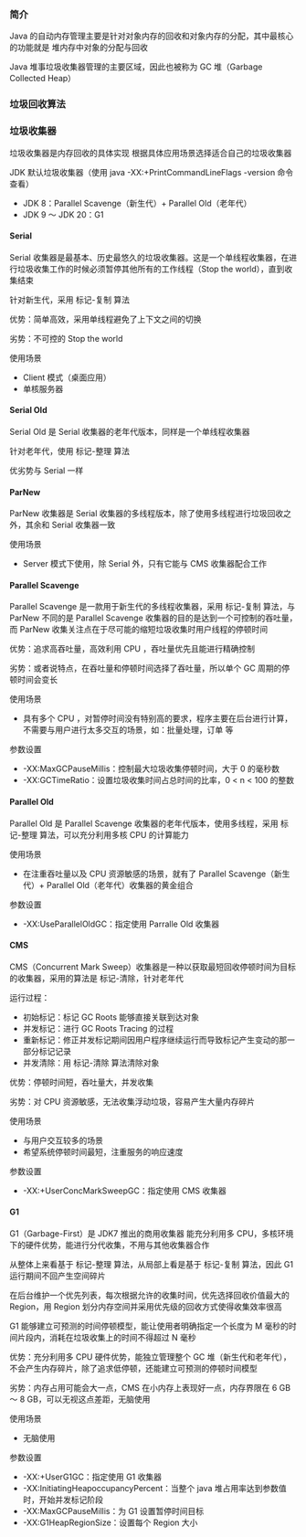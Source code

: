### 简介
Java 的自动内存管理主要是针对对象内存的回收和对象内存的分配，其中最核心的功能就是 堆内存中对象的分配与回收

Java 堆事垃圾收集器管理的主要区域，因此也被称为 GC 堆（Garbage Collected Heap）

### 垃圾回收算法

### 垃圾收集器
垃圾收集器是内存回收的具体实现
根据具体应用场景选择适合自己的垃圾收集器

JDK 默认垃圾收集器（使用 java -XX:+PrintCommandLineFlags -version 命令查看）
- JDK 8：Parallel Scavenge（新生代）+ Parallel Old（老年代）
- JDK 9 ～ JDK 20：G1
#### Serial
Serial 收集器是最基本、历史最悠久的垃圾收集器。这是一个单线程收集器，在进行垃圾收集工作的时候必须暂停其他所有的工作线程（Stop the world），直到收集结束

针对新生代，采用 标记-复制 算法

优势：简单高效，采用单线程避免了上下文之间的切换

劣势：不可控的 Stop the world

使用场景
- Client 模式（桌面应用）
- 单核服务器

#### Serial Old
Serial Old 是 Serial 收集器的老年代版本，同样是一个单线程收集器

针对老年代，使用 标记-整理 算法

优劣势与 Serial 一样
#### ParNew
ParNew 收集器是 Serial 收集器的多线程版本，除了使用多线程进行垃圾回收之外，其余和 Serial 收集器一致

使用场景
- Server 模式下使用，除 Serial 外，只有它能与 CMS 收集器配合工作

#### Parallel Scavenge
Parallel Scavenge 是一款用于新生代的多线程收集器，采用 标记-复制 算法，与 ParNew 不同的是 Parallel Scavenge 收集器的目的是达到一个可控制的吞吐量，而 ParNew 收集关注点在于尽可能的缩短垃圾收集时用户线程的停顿时间

优势：追求高吞吐量，高效利用 CPU ，吞吐量优先且能进行精确控制

劣势：或者说特点，在吞吐量和停顿时间选择了吞吐量，所以单个 GC 周期的停顿时间会变长

使用场景
- 具有多个 CPU ，对暂停时间没有特别高的要求，程序主要在后台进行计算，不需要与用户进行太多交互的场景，如：批量处理，订单 等

参数设置
- -XX:MaxGCPauseMillis：控制最大垃圾收集停顿时间，大于 0 的毫秒数
- -XX:GCTimeRatio：设置垃圾收集时间占总时间的比率，0 < n < 100 的整数
#### Parallel Old
Parallel Old 是 Parallel Scavenge 收集器的老年代版本，使用多线程，采用 标记-整理 算法，可以充分利用多核 CPU 的计算能力

使用场景
- 在注重吞吐量以及 CPU 资源敏感的场景，就有了 Parallel Scavenge（新生代）+ Parallel Old（老年代）收集器的黄金组合

参数设置
- -XX:UseParallelOldGC：指定使用 Parralle Old 收集器

#### CMS
CMS（Concurrent Mark Sweep）收集器是一种以获取最短回收停顿时间为目标的收集器，采用的算法是 标记-清除，针对老年代

运行过程：
- 初始标记：标记 GC Roots 能够直接关联到达对象
- 并发标记：进行 GC Roots Tracing 的过程
- 重新标记：修正并发标记期间因用户程序继续运行而导致标记产生变动的那一部分标记记录
- 并发清除：用 标记-清除 算法清除对象

优势：停顿时间短，吞吐量大，并发收集

劣势：对 CPU 资源敏感，无法收集浮动垃圾，容易产生大量内存碎片

使用场景
- 与用户交互较多的场景
- 希望系统停顿时间最短，注重服务的响应速度

参数设置
- -XX:+UserConcMarkSweepGC：指定使用 CMS 收集器
#### G1
G1（Garbage-First）是 JDK7 推出的商用收集器
能充分利用多 CPU，多核环境下的硬件优势，能进行分代收集，不用与其他收集器合作

从整体上来看基于 标记-整理 算法，从局部上看是基于 标记-复制 算法，因此 G1 运行期间不回产生空间碎片

在后台维护一个优先列表，每次根据允许的收集时间，优先选择回收价值最大的 Region，用 Region 划分内存空间并采用优先级的回收方式使得收集效率很高

G1 能够建立可预测的时间停顿模型，能让使用者明确指定一个长度为 M 毫秒的时间片段内，消耗在垃圾收集上的时间不得超过 N 毫秒

优势：充分利用多 CPU 硬件优势，能独立管理整个 GC 堆（新生代和老年代），不会产生内存碎片，除了追求低停顿，还能建立可预测的停顿时间模型

劣势：内存占用可能会大一点，CMS 在小内存上表现好一点，内存界限在 6 GB ～ 8 GB，可以无视这点差距，无脑使用

使用场景
- 无脑使用

参数设置
- -XX:+UserG1GC：指定使用 G1 收集器
- -XX:InitiatingHeapoccupancyPercent：当整个 java 堆占用率达到参数值时，开始并发标记阶段
- -XX:MaxGCPauseMillis：为 G1 设置暂停时间目标
- -XX:G1HeapRegionSize：设置每个 Region 大小